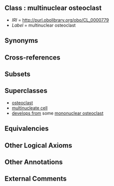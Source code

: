
## Class : multinuclear osteoclast

 * *IRI* = http://purl.obolibrary.org/obo/CL_0000779
 * *Label* = multinuclear osteoclast

## Synonyms


## Cross-references


## Subsets


## Superclasses

 * [osteoclast](../../CL/92/CL_0000092.md)
 * [multinucleate cell](../../CL/28/CL_0000228.md)
 * [develops from](../../RO/02/RO_0002202.md) some [mononuclear osteoclast](../../CL/78/CL_0000778.md)

## Equivalencies


## Other Logical Axioms


## Other Annotations


## External Comments

